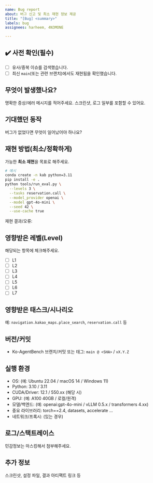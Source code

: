 ```yaml
---
name: Bug report
about: 버그 신고 및 최소 재현 정보 제공
title: "[Bug] <summary>"
labels: bug
assignees: harheem, 4N3MONE

---
```


## ✔️ 사전 확인(필수)
- [ ] 유사/중복 이슈를 검색했습니다.
- [ ] 최신 `main`(또는 관련 브랜치)에서도 재현됨을 확인했습니다.

## 무엇이 발생했나요?
명확한 증상/에러 메시지를 적어주세요. 스크린샷, 로그 일부를 포함할 수 있어요.

## 기대했던 동작
버그가 없었다면 무엇이 일어났어야 하나요?

## 재현 방법(최소/정확하게)
가능한 **최소 재현**을 목표로 해주세요.
```bash
# 예시
conda create -n kab python=3.11
pip install -e .
python tools/run_eval.py \
  --levels 3 \
  --tasks reservation.call \
  --model_provider openai \
  --model gpt-4o-mini \
  --seed 42 \
  --use-cache true
```
재현 결과/오류:

## 영향받은 레벨(Level)
해당되는 항목에 체크해주세요.
- [ ] L1  
- [ ] L2
- [ ] L3
- [ ] L4
- [ ] L5
- [ ] L6  
- [ ] L7  

## 영향받은 태스크/시나리오
예: `navigation.kakao_maps.place_search`, `reservation.call` 등

## 버전/커밋
- Ko-AgentBench 브랜치/커밋 또는 태그: `main @ <SHA>` / `vX.Y.Z`

## 실행 환경
- OS: (예: Ubuntu 22.04 / macOS 14 / Windows 11)
- Python: 3.10 / 3.11
- CUDA/Driver: 12.1 / 550.xx (해당 시)
- GPU: (예: A100 40GB / 로컬/원격)
- 모델/백엔드: (예: openai:gpt-4o-mini / vLLM 0.5.x / transformers 4.xx)
- 중요 라이브러리: torch==2.4, datasets, accelerate …
- 네트워크/프록시: (있는 경우)

## 로그/스택트레이스
민감정보는 마스킹해서 첨부해주세요.

## 추가 정보
스크린샷, 설정 파일, 결과 아티팩트 링크 등
